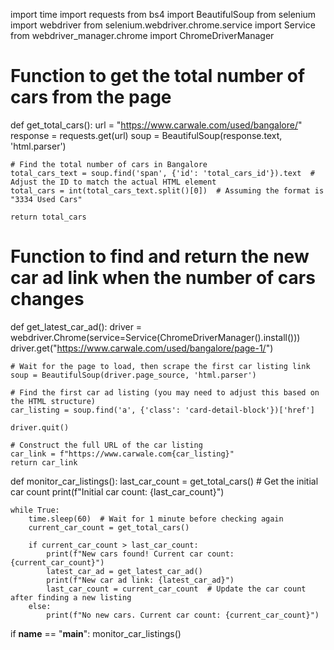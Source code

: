 import time
import requests
from bs4 import BeautifulSoup
from selenium import webdriver
from selenium.webdriver.chrome.service import Service
from webdriver_manager.chrome import ChromeDriverManager

# Function to get the total number of cars from the page
def get_total_cars():
    url = "https://www.carwale.com/used/bangalore/"
    response = requests.get(url)
    soup = BeautifulSoup(response.text, 'html.parser')
    
    # Find the total number of cars in Bangalore
    total_cars_text = soup.find('span', {'id': 'total_cars_id'}).text  # Adjust the ID to match the actual HTML element
    total_cars = int(total_cars_text.split()[0])  # Assuming the format is "3334 Used Cars"
    
    return total_cars

# Function to find and return the new car ad link when the number of cars changes
def get_latest_car_ad():
    driver = webdriver.Chrome(service=Service(ChromeDriverManager().install()))
    driver.get("https://www.carwale.com/used/bangalore/page-1/")
    
    # Wait for the page to load, then scrape the first car listing link
    soup = BeautifulSoup(driver.page_source, 'html.parser')
    
    # Find the first car ad listing (you may need to adjust this based on the HTML structure)
    car_listing = soup.find('a', {'class': 'card-detail-block'})['href']
    
    driver.quit()
    
    # Construct the full URL of the car listing
    car_link = f"https://www.carwale.com{car_listing}"
    return car_link

def monitor_car_listings():
    last_car_count = get_total_cars()  # Get the initial car count
    print(f"Initial car count: {last_car_count}")
    
    while True:
        time.sleep(60)  # Wait for 1 minute before checking again
        current_car_count = get_total_cars()
        
        if current_car_count > last_car_count:
            print(f"New cars found! Current car count: {current_car_count}")
            latest_car_ad = get_latest_car_ad()
            print(f"New car ad link: {latest_car_ad}")
            last_car_count = current_car_count  # Update the car count after finding a new listing
        else:
            print(f"No new cars. Current car count: {current_car_count}")

if __name__ == "__main__":
    monitor_car_listings()
